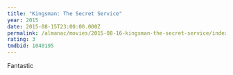```yaml
---
title: "Kingsman: The Secret Service"
year: 2015
date: 2015-08-15T23:00:00.000Z
permalink: /almanac/movies/2015-08-16-kingsman-the-secret-service/index.html
rating: 3
tmdbid: 1040195
---
```


Fantastic
